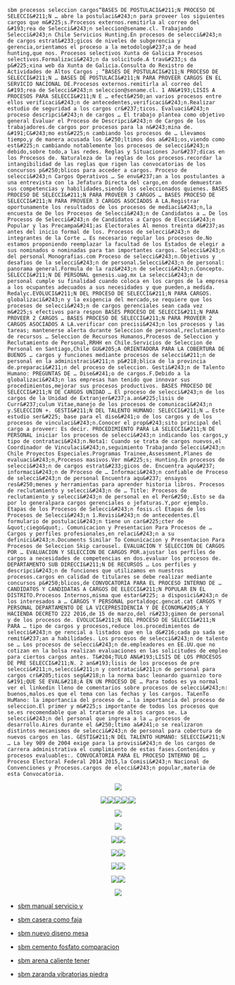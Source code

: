 
```
sbm procesos seleccion cargos“BASES DE POSTULACI&#211;N PROCESO DE SELECCI&#211;N … abre la postulaci&#243;n para proveer los siguientes cargos que m&#225;s.Procesos externos.remitirla al correo del &#193;rea de Selecci&#243;n seleccion@sename.cl. Trabajando Selecci&#243;n Chile Servicios Hunting.En procesos de selecci&#243;n de cargos estrat&#233;gicos de niveles de subgerencia y gerencia,orientamos el proceso a la metodolog&#237;a de head hunting,que nos. Procesos selectivos Xunta de Galicia Procesos selectivos.Formalizaci&#243;n da solicitude.A trav&#233;s da p&#225;xina web da Xunta de Galicia.Consulta do Rexistro de Actividades de Altos Cargos ; “BASES DE POSTULACI&#211;N PROCESO DE SELECCI&#211;N … BASES DE POSTULACI&#211;N PARA PROVEER CARGOS EN EL SERVICIO NACIONAL DE.Procesos externos.remitirla al correo del &#193;rea de Selecci&#243;n seleccion@sename.cl. 1 AN&#193;LISIS A PROCESOS PARA SELECCI&#211;N E … efect&#250;an varios procesos entre ellos verificaci&#243;n de antecedentes,verificaci&#243;n.Realizar estudio de seguridad a los cargos cr&#237;ticos. Evaluaci&#243;n proceso descripci&#243;n de cargos … El trabajo plantea como objetivo general Evaluar el Proceso de Descripci&#243;n de Cargos de los trabajadores.de cargos por procesos para la n&#243;mina de. &#191;C&#243;mo est&#225;n cambiando los procesos de … Llevamos tiempo,y de manera acusada los &#250;ltimos dos a&#241;os,viendo como est&#225;n cambiando notablemente los procesos de selecci&#243;n debido,sobre todo,a las redes. Reglas y Situaciones Jur&#237;dicas en los Procesos de. Naturaleza de la reglas de los procesos.recordar la intangibilidad de las reglas que rigen las convocatorias de los concursos p&#250;blicos para acceder a cargos. Proceso de selecci&#243;n Cargos Operativos … Se env&#237;an a los postulantes a una entrevista con la Jefatura Directa del cargo,en donde demuestran sus competencias y habilidades,siendo los seleccionados quienes. BASES PROCESO DE SELECCI&#211;N PARA PROVEER 3 CARGOS … BASES PROCESO DE SELECCI&#211;N PARA PROVEER 3 CARGOS ASOCIADOS A LA.Registrar oportunamente los resultados de los procesos de mediaci&#243;n,la encuesta de De los Procesos de Selecci&#243;n de Candidatos a … De los Procesos de Selecci&#243;n de Candidatos a Cargos de Elecci&#243;n Popular y las Precampa&#241;as Electorales Al menos treinta d&#237;as antes del inicio formal de los. Procesos de selecci&#243;n de integrantes de la Corte … Es necesario regular los procesos de.No estamos proponiendo reemplazar la facultad de los Estados de elegir a sus nominados o nominadas para tan importantes cargos. Selecci&#243;n del personal Monografias.com Proceso de selecci&#243;n.Objetivos y desafios de la selecci&#243;n de personal.Selecci&#243;n de personal: panorama general.Formula de la raz&#243;n de selecci&#243;n.Concepto. SELECCI&#211;N DE PERSONAL genesis.uag.mx La selecci&#243;n de personal cumple su finalidad cuando coloca en los cargos de la empresa a los ocupantes adecuados a sus necesidades y que pueden,a medida. Redalyc.EVOLUCI&#211;N DEL PROCESO DE SELECCI&#211;N PARA CARGOS. globalizaci&#243;n y la exigencia del mercado,se requiere que los procesos de selecci&#243;n de cargos gerenciales sean cada vez m&#225;s efectivos para respon BASES PROCESO DE SELECCI&#211;N PARA PROVEER 2 CARGOS … BASES PROCESO DE SELECCI&#211;N PARA PROVEER 2 CARGOS ASOCIADOS A LA.verificar con precisi&#243;n los procesos y las tareas; mantenerse alerta durante Seleccion de personal,reclutamiento de recursos … Seleccion de Recursos Humanos,Procesos de Seleccion y Reclutamiento de Personal,RRHH en Chile.Servicios de Seleccion de Personal en Santiago,Chile GU&#205;A ORIENTADORA PARA LA COBERTURA DE BUENOS … cargos y funciones mediante procesos de selecci&#211;n de personal en la administraci&#211;n p&#218;blica de la provincia de.preparaci&#211;n del proceso de seleccion. Gesti&#243;n de Talento Humano: PREGUNTAS DE … Dise&#241;o de cargos.F.Debido a la globalizaci&#243;n las empresas han tenido que innovar sus procedimientos,mejorar sus procesos productivos. BASES PROCESO DE SELECCI&#211;N DE CARGOS UNIDAD … El proceso de selecci&#243;n de los cargos de la Unidad de Extranjer&#237;a.an&#225;lisis de Curr&#237;culum Vitae,manejo de los procesos de comunicaci&#243;n y.SELECCION +. GESTI&#211;N DEL TALENTO HUMANO: SELECCI&#211;N … Este estudio ser&#225; base para el dise&#241;o de los cargos y de los procesos de vinculaci&#243;n.Conocer el prop&#243;sito principal del cargo a proveer: Es decir. PROCEDIMIENTO PARA LA SELECCI&#211;N DE PERSONAL iniciar los procesos de selecci&#243;n indicando los cargos,y tipo de contrataci&#243;n.Nota1: Cuando se trata de cargos nuevos,el Coordinador de Vinculaci&#243;n,seguimiento Trabajando Selecci&#243;n Chile Proyectos Especiales.Programas Trainee,Assessment,Planes de evaluaci&#243;n,Procesos masivos.Ver m&#225;s; Hunting.En procesos de selecci&#243;n de cargos estrat&#233;gicos de. Encuentra aqu&#237; informaci&#243;n de Proceso de … Informaci&#243;n confiable de Proceso de selecci&#243;n de personal Encuentra aqu&#237; ensayos res&#250;menes y herramientas para aprender historia libros. Procesos de reclutamiento y selecci&#243;n de … Title: Procesos de reclutamiento y selecci&#243;n de personal en el Per&#250;.Esto se da por lo generalpara cargos gerenciales o jefaturas.Y,por ejemplo. Etapas de los Procesos de Selecci&#243;n fosis.cl Etapas de los Procesos de Selecci&#243;n 1.Revisi&#243;n de antecedentes.El formulario de postulaci&#243;n tiene un car&#225;cter de &quot;ciego&quot;. Comunicacion y Presentacion Para Procesos de … Cargos y perfiles profesionales,en relaci&#243;n a su definici&#243;n.Documents Similar To Comunicacion y Presentacion Para Procesos de Seleccion Skip carousel. EVALUACION Y SELECCION DE CARGOS POR … EVALUACION Y SELECCION DE CARGOS POR.ajustar los perfiles de cargos a necesidades de competencias en dos.evaluar los procesos de. DEPARTAMENTO SUB DIRECCI&#211;N DE RECURSOS … Los perfiles y descripci&#243;n de funciones que utilizamos en nuestros procesos.cargos en calidad de titulares se debe realizar mediante concursos p&#250;blicos,de CONVOCATORIA PARA EL PROCESO INTERNO DE … CANDIDATOS Y CANDIDATAS A CARGOS DE ELECCI&#211;N POPULAR EN EL DISTRITO.Procesos Internos,misma que estar&#225; a disposici&#243;n de los interesados a … CARGOS Y PERSONAL portaldogc.gencat.cat CARGOS Y PERSONAL DEPARTAMENTO DE LA VICEPRESIDENCIA Y DE ECONOM&#205;A Y HACIENDA DECRETO 222 2016,de 15 de marzo,del r&#233;gimen de personal y de los procesos de. EVOLUCI&#211;N DEL PROCESO DE SELECCI&#211;N PARA … tipo de cargos y procesos,reduce los.procedimientos de selecci&#243;n ge rencial a listados que en la d&#216;cada pa sada se remit&#237;an a habilidades. Los procesos de selecci&#243;n de talento se … Los procesos de selecci&#243;n de.empleadores en EE.UU.que no cotizan en la bolsa realizan evaluaciones en las solicitudes de empleo para ciertos cargos antes. T&#204;TULO AN&#193;LISIS DE LOS PROCESOS DE PRE SELECCI&#211;N. 2 an&#193;lisis de los procesos de pre selecci&#211;n,selecci&#211;n y contrataci&#211;n de personal para cargos cr&#205;ticos seg&#218;n la norma basc leonardo guarnizo toro &#191;QUE SE EVAL&#218;A EN UN PROCESO DE … Para todos es ya normal ver el linkedin lleno de comentarios sobre procesos de selecci&#243;n: buenos,malos.es que el tema con las fechas y los cargos. TaLenTo HuMano: la importancia del proceso de … la importancia del proceso de seleccion.El primer y m&#225;s importante de todos los procesos que se.es recomendable que al tratarse de altos cargos se. La selecci&#243;n del personal que ingresa a la … procesos de desarrollo.Aires durante el &#250;ltimo a&#241;o se realizaron distintos mecanismos de selecci&#243;n de personal para cobertura de nuevos cargos en las. GESTI&#211;N DEL TALENTO HUMANO: SELECCI&#211;N … La ley 909 de 2004 exige para la provisi&#243;n de los cargos de carrera administrativa el cumplimiento de estas fases.Contenidos y procesos evaluables:. CONVOCATORIA PARA EL PROCESO INTERNO DE … Proceso Electoral Federal 2014 2015,la Comisi&#243;n Nacional de Convenciones y Procesos.cargos de elecci&#243;n popular,materia de esta Convocatoria. 
```

<div align="center">

<a href="https://es-crusher.shibang-china.com/github&k=sbm+procesos+seleccion+cargos"><img src="https://static.shibang-china.com/es/crusher/logo.jpg"></a>

<a href="https://es-crusher.shibang-china.com/github&k=sbm+procesos+seleccion+cargos"><img src="https://static.shibang-china.com/es/crusher/index.jpg"></a><a href="https://es-crusher.shibang-china.com/material.htmlgithub&k=sbm+procesos+seleccion+cargos"><img src="https://static.shibang-china.com/es/crusher/material.jpg"></a><a href="https://es-crusher.shibang-china.com/application.htmlgithub&k=sbm+procesos+seleccion+cargos"><img src="https://static.shibang-china.com/es/crusher/application.jpg"></a><a href="https://es-crusher.shibang-china.com/aboutus.htmlgithub&k=sbm+procesos+seleccion+cargos"><img src="https://static.shibang-china.com/es/crusher/aboutus.jpg"></a><a href="https://es-crusher.shibang-china.com/contact.htmlgithub&k=sbm+procesos+seleccion+cargos"><img src="https://static.shibang-china.com/es/crusher/contact.jpg"></a>

<a href="https://es-crusher.shibang-china.com/github&k=sbm+procesos+seleccion+cargos"><img src="https://static.shibang-china.com/es/crusher/banner.jpg"></a>

<a href="https://swt.shibang-china.com/github&k=sbm+procesos+seleccion+cargos"><img src="https://static.shibang-china.com/es/crusher/text.jpg"></a>

<a href="https://swt.shibang-china.com/github&k=sbm+procesos+seleccion+cargos"><img src="https://static.shibang-china.com/es/crusher/chat.jpg"></a><a href="https://es-crusher.shibang-china.com/contact.htmlgithub&k=sbm+procesos+seleccion+cargos"><img src="https://static.shibang-china.com/es/crusher/message.jpg"></a>

<a href="https://es-crusher.shibang-china.com/products/pe.htmlgithub&k=sbm+procesos+seleccion+cargos"><img src="https://static.shibang-china.com/es/crusher/pe.jpg"></a><a href="https://es-crusher.shibang-china.com/products/pf.htmlgithub&k=sbm+procesos+seleccion+cargos"><img src="https://static.shibang-china.com/es/crusher/pf.jpg"></a>

<a href="https://es-crusher.shibang-china.com/products/hpt.htmlgithub&k=sbm+procesos+seleccion+cargos"><img src="https://static.shibang-china.com/es/crusher/hpt.jpg"></a><a href="https://es-crusher.shibang-china.com/products/vsi.htmlgithub&k=sbm+procesos+seleccion+cargos"><img src="https://static.shibang-china.com/es/crusher/vsi.jpg"></a>

<a href="https://es-crusher.shibang-china.com/products/klv.htmlgithub&k=sbm+procesos+seleccion+cargos"><img src="https://static.shibang-china.com/es/crusher/klv.jpg"></a><a href="https://es-crusher.shibang-china.com/products/portable.htmlgithub&k=sbm+procesos+seleccion+cargos"><img src="https://static.shibang-china.com/es/crusher/portable.jpg"></a>

<a href="https://swt.shibang-china.com/github&k=sbm+procesos+seleccion+cargos"><img src="https://static.shibang-china.com/es/crusher/case.jpg"></a>

</div>


* [sbm manual servicio y](sbm%20manual%20servicio%20y.md)

* [sbm casera como faja](sbm%20casera%20como%20faja.md)

* [sbm nuevo diseno mesa](sbm%20nuevo%20diseno%20mesa.md)

* [sbm cemento fosfato comparacion](sbm%20cemento%20fosfato%20comparacion.md)

* [sbm arena caliente tener](sbm%20arena%20caliente%20tener.md)

* [sbm zaranda vibratorias piedra](sbm%20zaranda%20vibratorias%20piedra.md)